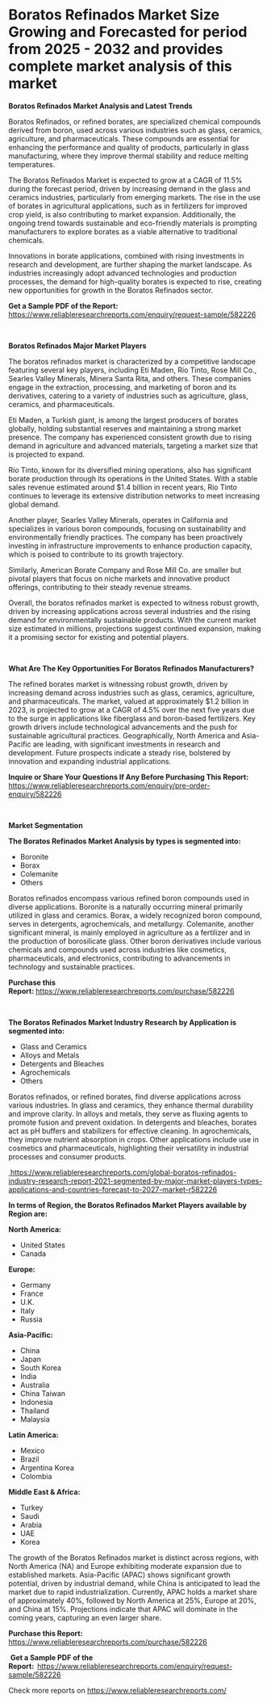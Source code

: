 <p><h1>Boratos Refinados Market Size Growing and Forecasted for period from 2025 - 2032 and provides complete market analysis of this market</h1></p><p><strong>Boratos Refinados Market Analysis and Latest Trends</strong></p>
<p><p>Boratos Refinados, or refined borates, are specialized chemical compounds derived from boron, used across various industries such as glass, ceramics, agriculture, and pharmaceuticals. These compounds are essential for enhancing the performance and quality of products, particularly in glass manufacturing, where they improve thermal stability and reduce melting temperatures.</p><p>The Boratos Refinados Market is expected to grow at a CAGR of 11.5% during the forecast period, driven by increasing demand in the glass and ceramics industries, particularly from emerging markets. The rise in the use of borates in agricultural applications, such as in fertilizers for improved crop yield, is also contributing to market expansion. Additionally, the ongoing trend towards sustainable and eco-friendly materials is prompting manufacturers to explore borates as a viable alternative to traditional chemicals.</p><p>Innovations in borate applications, combined with rising investments in research and development, are further shaping the market landscape. As industries increasingly adopt advanced technologies and production processes, the demand for high-quality borates is expected to rise, creating new opportunities for growth in the Boratos Refinados sector.</p></p>
<p><strong>Get a Sample PDF of the Report:&nbsp;</strong> <a href="https://www.reliableresearchreports.com/enquiry/request-sample/582226?utm_campaign=3004&utm_medium=2&utm_source=Github&utm_content=ia&utm_term=23032025&utm_id=boratos-refinados">https://www.reliableresearchreports.com/enquiry/request-sample/582226</a></p>
<p>&nbsp;</p>
<p><strong>Boratos Refinados Major Market Players</strong></p>
<p><p>The boratos refinados market is characterized by a competitive landscape featuring several key players, including Eti Maden, Rio Tinto, Rose Mill Co., Searles Valley Minerals, Minera Santa Rita, and others. These companies engage in the extraction, processing, and marketing of boron and its derivatives, catering to a variety of industries such as agriculture, glass, ceramics, and pharmaceuticals.</p><p>Eti Maden, a Turkish giant, is among the largest producers of borates globally, holding substantial reserves and maintaining a strong market presence. The company has experienced consistent growth due to rising demand in agriculture and advanced materials, targeting a market size that is projected to expand.</p><p>Rio Tinto, known for its diversified mining operations, also has significant borate production through its operations in the United States. With a stable sales revenue estimated around $1.4 billion in recent years, Rio Tinto continues to leverage its extensive distribution networks to meet increasing global demand.</p><p>Another player, Searles Valley Minerals, operates in California and specializes in various boron compounds, focusing on sustainability and environmentally friendly practices. The company has been proactively investing in infrastructure improvements to enhance production capacity, which is poised to contribute to its growth trajectory.</p><p>Similarly, American Borate Company and Rose Mill Co. are smaller but pivotal players that focus on niche markets and innovative product offerings, contributing to their steady revenue streams.</p><p>Overall, the boratos refinados market is expected to witness robust growth, driven by increasing applications across several industries and the rising demand for environmentally sustainable products. With the current market size estimated in millions, projections suggest continued expansion, making it a promising sector for existing and potential players.</p></p>
<p>&nbsp;</p>
<p><strong>What Are The Key Opportunities For Boratos Refinados Manufacturers?</strong></p>
<p><p>The refined borates market is witnessing robust growth, driven by increasing demand across industries such as glass, ceramics, agriculture, and pharmaceuticals. The market, valued at approximately $1.2 billion in 2023, is projected to grow at a CAGR of 4.5% over the next five years due to the surge in applications like fiberglass and boron-based fertilizers. Key growth drivers include technological advancements and the push for sustainable agricultural practices. Geographically, North America and Asia-Pacific are leading, with significant investments in research and development. Future prospects indicate a steady rise, bolstered by innovation and expanding industrial applications.</p></p>
<p><strong>Inquire or Share Your Questions If Any Before Purchasing This Report:</strong> <a href="https://www.reliableresearchreports.com/enquiry/pre-order-enquiry/582226?utm_campaign=3004&utm_medium=2&utm_source=Github&utm_content=ia&utm_term=23032025&utm_id=boratos-refinados">https://www.reliableresearchreports.com/enquiry/pre-order-enquiry/582226</a></p>
<p>&nbsp;</p>
<p><strong>Market Segmentation</strong></p>
<p><strong>The Boratos Refinados Market Analysis by types is segmented into:</strong></p>
<p><ul><li>Boronite</li><li>Borax</li><li>Colemanite</li><li>Others</li></ul></p>
<p><p>Boratos refinados encompass various refined boron compounds used in diverse applications. Boronite is a naturally occurring mineral primarily utilized in glass and ceramics. Borax, a widely recognized boron compound, serves in detergents, agrochemicals, and metallurgy. Colemanite, another significant mineral, is mainly employed in agriculture as a fertilizer and in the production of borosilicate glass. Other boron derivatives include various chemicals and compounds used across industries like cosmetics, pharmaceuticals, and electronics, contributing to advancements in technology and sustainable practices.</p></p>
<p><strong>Purchase this Report:&nbsp;</strong><a href="https://www.reliableresearchreports.com/purchase/582226?utm_campaign=3004&utm_medium=2&utm_source=Github&utm_content=ia&utm_term=23032025&utm_id=boratos-refinados">https://www.reliableresearchreports.com/purchase/582226</a></p>
<p>&nbsp;</p>
<p><strong>The Boratos Refinados Market Industry Research by Application is segmented into:</strong></p>
<p><ul><li>Glass and Ceramics</li><li>Alloys and Metals</li><li>Detergents and Bleaches</li><li>Agrochemicals</li><li>Others</li></ul></p>
<p><p>Boratos refinados, or refined borates, find diverse applications across various industries. In glass and ceramics, they enhance thermal durability and improve clarity. In alloys and metals, they serve as fluxing agents to promote fusion and prevent oxidation. In detergents and bleaches, borates act as pH buffers and stabilizers for effective cleaning. In agrochemicals, they improve nutrient absorption in crops. Other applications include use in cosmetics and pharmaceuticals, highlighting their versatility in industrial processes and consumer products.</p></p>
<p><a href="https://www.reliableresearchreports.com/global-boratos-refinados-industry-research-report-2021-segmented-by-major-market-players-types-applications-and-countries-forecast-to-2027-market-r582226?utm_campaign=3004&utm_medium=2&utm_source=Github&utm_content=ia&utm_term=23032025&utm_id=boratos-refinados">&nbsp;https://www.reliableresearchreports.com/global-boratos-refinados-industry-research-report-2021-segmented-by-major-market-players-types-applications-and-countries-forecast-to-2027-market-r582226</a></p>
<p><strong>In terms of Region, the Boratos Refinados Market Players available by Region are:</strong></p>
<p>
    <p> <strong> North America: </strong>
        <ul>
            <li>United States</li>
            <li>Canada</li>
        </ul>
        </p> 
    <p> <strong> Europe: </strong>
        <ul>
            <li>Germany</li>
            <li>France</li>
            <li>U.K.</li>
            <li>Italy</li>
            <li>Russia</li>
        </ul>
        </p> 
    <p> <strong> Asia-Pacific: </strong>
        <ul>
            <li>China</li>
            <li>Japan</li>
            <li>South Korea</li>
            <li>India</li>
            <li>Australia</li>
            <li>China Taiwan</li>
            <li>Indonesia</li>
            <li>Thailand</li>
            <li>Malaysia</li>
        </ul>
        </p> 
    <p> <strong> Latin America: </strong>
        <ul>
            <li>Mexico</li>
            <li>Brazil</li>
            <li>Argentina Korea</li>
            <li>Colombia</li>
        </ul>
        </p> 
    <p> <strong> Middle East & Africa: </strong>
        <ul>
            <li>Turkey</li>
            <li>Saudi</li>
            <li>Arabia</li>
            <li>UAE</li>
            <li>Korea</li>
        </ul>
    </p>
    </p>
<p><p>The growth of the Boratos Refinados market is distinct across regions, with North America (NA) and Europe exhibiting moderate expansion due to established markets. Asia-Pacific (APAC) shows significant growth potential, driven by industrial demand, while China is anticipated to lead the market due to rapid industrialization. Currently, APAC holds a market share of approximately 40%, followed by North America at 25%, Europe at 20%, and China at 15%. Projections indicate that APAC will dominate in the coming years, capturing an even larger share.</p></p>
<p><strong>Purchase this Report: </strong><a href="https://www.reliableresearchreports.com/purchase/582226?utm_campaign=3004&utm_medium=2&utm_source=Github&utm_content=ia&utm_term=23032025&utm_id=boratos-refinados">https://www.reliableresearchreports.com/purchase/582226</a></p>
<p>&nbsp;<strong>Get a Sample PDF of the Report:&nbsp;&nbsp;</strong><a href="https://www.reliableresearchreports.com/enquiry/request-sample/582226?utm_campaign=3004&utm_medium=2&utm_source=Github&utm_content=ia&utm_term=23032025&utm_id=boratos-refinados">https://www.reliableresearchreports.com/enquiry/request-sample/582226</a></p>
<p><strong></strong></p>
<p>Check more reports on <a href="https://www.reliableresearchreports.com/?utm_campaign=3004&utm_medium=2&utm_source=Github&utm_content=ia&utm_term=23032025&utm_id=boratos-refinados">https://www.reliableresearchreports.com/</a></p>